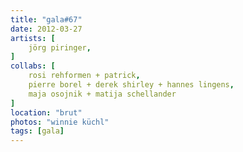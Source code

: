 ```yaml
---
title: "gala#67"
date: 2012-03-27
artists: [
    jörg piringer,
]
collabs: [
    rosi rehformen + patrick,
    pierre borel + derek shirley + hannes lingens,
    maja osojnik + matija schellander
]
location: "brut"
photos: "winnie küchl"
tags: [gala]
---
```


